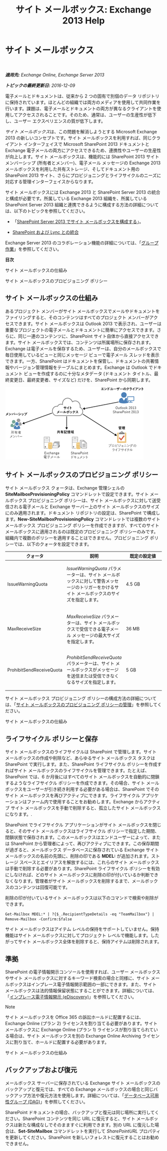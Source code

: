 ﻿---
title: 'サイト メールボックス: Exchange 2013 Help'
TOCTitle: サイト メールボックス
ms:assetid: 2c4393f4-d274-4e6c-bd09-9577e68c5a33
ms:mtpsurl: https://technet.microsoft.com/ja-jp/library/JJ150499(v=EXCHG.150)
ms:contentKeyID: 48269303
ms.date: 04/24/2018
mtps_version: v=EXCHG.150
ms.translationtype: HT
---

# サイト メールボックス

 

_**適用先:** Exchange Online, Exchange Server 2013_

_**トピックの最終更新日:** 2016-12-09_

電子メールとドキュメントは、従来から 2 つの固有で別個のデータ リポジトリに保持されています。ほとんどの組織では両方のメディアを使用して共同作業を行います。課題は、電子メールとドキュメントの両方が異なるクライアントを使用してアクセスされることです。そのため、通常は、ユーザーの生産性が低下し、ユーザー エクスペリエンスの質が低下します。

*サイト メールボックス*は、この問題を解消しようとする Microsoft Exchange 2013 の新しいコンセプトです。サイト メールボックスを利用すれば、同じクライアント インターフェイスで Microsoft SharePoint 2013 ドキュメントと Exchange 電子メールの両方にアクセスできるため、連携性やユーザーの生産性が向上します。サイト メールボックスは、機能的には SharePoint 2013 サイト メンバーシップ (所有者とメンバー)、電子メール メッセージの Exchange 2013 メールボックスを利用した共有ストレージ、そしてドキュメント用の SharePoint 2013 サイト、さらにプロビジョニングとライフサイクルのニーズに対応する管理インターフェイスからなります。

サイト メールボックスには Exchange 2013 と SharePoint Server 2013 の統合と構成が必要です。所属している Exchange 2013 組織を、所属している SharePoint Server 2013 組織と連携できるように構成する方法の詳細については、以下のトピックを参照してください。

  - 「[SharePoint Server 2013 でサイト メールボックスを構成する](https://go.microsoft.com/fwlink/p/?linkid=258264)」。

  - [SharePoint および Lync との統合](integration-with-sharepoint-and-lync-exchange-2013-help.md)

Exchange Server 2013 のコラボレーション機能の詳細については、「[グループ作業](collaboration-exchange-2013-help.md)」を参照してください。

**目次**

サイト メールボックスの仕組み

サイト メールボックスのプロビジョニング ポリシー

## サイト メールボックスの仕組み

あるプロジェクト メンバーがサイト メールボックスでメールやドキュメントをファイリングすると、そのコンテンツはすべてのプロジェクト メンバーがアクセスできます。サイト メールボックスは Outlook 2013 で表示され、ユーザーは重要なプロジェクトの電子メールとドキュメントに簡単にアクセスできます。さらに、同じ一連のコンテンツに、SharePoint サイト自体から直接アクセスできます。サイト メールボックスでは、コンテンツは所属場所に保存されます。Exchange は電子メールを保存するため、ユーザーは、自分のメールボックスで毎日使用しているビューと同じメッセージ ビューで電子メール スレッドを表示できます。一方、SharePoint はドキュメントを保管し、ドキュメントの共著情報やバージョン管理情報をテーブルにまとめます。Exchange は Outlook でドキュメント ビューを作成するのに十分なメタデータ (ドキュメント タイトル、最終変更日、最終変更者、サイズなど) だけを、SharePoint から同期します。

![サイト メールボックスの記憶域と使用法の図](images/JJ150499.b98be571-d2e0-4ebd-9fe2-440a14e91e35(EXCHG.150).gif "サイト メールボックスの記憶域と使用法の図")

## サイト メールボックスのプロビジョニング ポリシー

サイト メールボックス クォータは、Exchange 管理シェルの **SiteMailboxProvisioningPolicy** コマンドレットで設定できます。サイト メールボックス プロビジョニング ポリシーは、サイト メールボックスに対して送受信される電子メールと Exchange サーバー上のサイト メールボックスのサイズにのみ適用されます。ドキュメント リポジトリの設定は、SharePoint で構成します。**New-SiteMailboxProvisioningPolicy** コマンドレットでは複数のサイト メールボックス プロビジョニング ポリシーを作成できますが、すべてのサイト メールボックスに適用されるのは既定のプロビジョニング ポリシーのみです。組織内で複数のポリシーを適用することはできません。プロビジョニング ポリシーでは、以下のクォータを設定できます。


<table>
<colgroup>
<col style="width: 33%" />
<col style="width: 33%" />
<col style="width: 33%" />
</colgroup>
<thead>
<tr class="header">
<th>クォータ</th>
<th>説明</th>
<th>既定の設定値</th>
</tr>
</thead>
<tbody>
<tr class="odd">
<td><p>IssueWarningQuota</p></td>
<td><p><em>IssueWarningQuota</em> パラメーターは、サイト メールボックスに対して警告メッセージのトリガーをかけるサイト メールボックスのサイズを指定します。</p></td>
<td><p>4.5 GB</p></td>
</tr>
<tr class="even">
<td><p>MaxReceiveSize</p></td>
<td><p><em>MaxReceiveSize</em> パラメーターは、サイト メールボックスで受信できる電子メール メッセージの最大サイズを指定します。</p></td>
<td><p>36 MB</p></td>
</tr>
<tr class="odd">
<td><p>ProhibitSendReceiveQuota</p></td>
<td><p><em>ProhibitSendReceiveQuota</em> パラメーターは、サイト メールボックスがメッセージを送信または受信できなくなるサイズを指定します。</p></td>
<td><p>5 GB</p></td>
</tr>
</tbody>
</table>


サイト メールボックス プロビジョニング ポリシーの構成方法の詳細については、「[サイト メールボックスのプロビジョニング ポリシーの管理](manage-site-mailbox-provisioning-policies-exchange-2013-help.md)」を参照してください。

サイト メールボックスの仕組み

## ライフサイクル ポリシーと保存

サイト メールボックスのライフサイクルは SharePoint で管理します。サイト メールボックスの作成や削除など、あらゆるサイト メールボックス タスクは SharePoint で実行します。また、SharePoint ライフサイクル ポリシーを作成すればサイト メールボックスのライフサイクルを管理できます。たとえば、SharePoint では、6 か月後にはすべてのサイト メールボックスを自動的に閉鎖するようなライフサイクル ポリシーを作成できます。その場合、サイト メールボックスをユーザーが引き続き利用する必要がある場合は、SharePoint でそのサイト メールボックスを再びアクティブにできます。ライフサイクル アプリケーションはファーム内で使用することをお勧めします。Exchange からアクティブ サイト メールボックスを手動で削除すると、孤立したサイト メールボックスになります。.

SharePoint でライフサイクル アプリケーションがサイト メールボックスを閉じると、そのサイト メールボックスはライフサイクル ポリシーで指定した期間、閉鎖状態で保存されます。このメールボックスはエンドユーザーによって、または SharePoint から管理者によって、再びアクティブにできます。この保存期間が過ぎると、メールボックス データベースに保存されている Exchange サイト メールボックスの名前の先頭に、削除の印である **MDEL:** が追加されます。ストレージ スペースとエイリアスを解放するには、これらのサイト メールボックスは手動で削除する必要があります。SharePoint ライフサイクル ポリシーを有効にしなければ、どのサイト メールボックスに削除の印が付いているか判断できなくなります。管理者がサイト メールボックスを削除するまで、メールボックスのコンテンツは回復可能です。

削除の印が付いているサイト メールボックスは以下のコマンドで検索や削除ができます。

    Get-Mailbox MDEL:* | ?{$_.RecipientTypeDetails -eq "TeamMailbox"} | Remove-Mailbox -Confirm:$false

サイト メールボックスはアイテム レベルの保持をサポートしていません。保持機能はサイト メールボックスに対してプロジェクト レベルで機能します。したがってサイト メールボックス全体を削除すると、保持アイテムは削除されます。

## 準拠

SharePoint の電子情報開示コンソールを使用すれば、ユーザー メールボックスやサイト メールボックスに対するキーワード検索の場合と同様に、サイト メールボックスはインプレース電子情報開示範囲の一部にできます。また、サイト メールボックスは法的情報保留状態にすることができます。詳細については、「[インプレース電子情報開示 (eDiscovery)](https://docs.microsoft.com/ja-jp/exchange/security-and-compliance/in-place-ediscovery/in-place-ediscovery)」を参照してください。


> [!NOTE]
> サイト メールボックスを Office 365 の訴訟ホールドに配置するには、Exchange Online (プラン 2) ライセンスを割り当てる必要があります。サイト メールボックスに Exchange Online (プラン 1) ライセンスが割り当てられている場合は、サイト メールボックスを別の Exchange Online Archiving ライセンスに割り当て、ホールドに配置する必要があります。



サイト メールボックスの仕組み

## バックアップおよび復元

メールボックス サーバーに保存されている Exchange サイト メールボックスのバックアップと復元では、すべての Exchange メールボックスの場合と同じバックアップ方法や復元方法を使用します。詳細については、「[データベース可用性グループ (DAG)](database-availability-groups-dags-exchange-2013-help.md)」を参照してください。

SharePoint ドキュメントの場合、バックアップと復元は同じ場所に実行してください。SharePoint コンテンツを同じ URL に復元すると、サイト メールボックスは新たな構成なしでそのまますぐに利用できます。別の URL に復元した場合は、**Set-SiteMailbox** コマンドレットを実行して *SharePointURL* プロパティを更新してください。SharePoint を新しいフォレストに復元することはお勧めできません。


